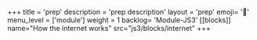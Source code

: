 +++
title = 'prep'
description = 'prep description'
layout = 'prep'
emoji= '📝'
menu_level = ['module']
weight = 1
backlog= 'Module-JS3'
[[blocks]]
name="How the internet works"
src="js3/blocks/internet"
+++

